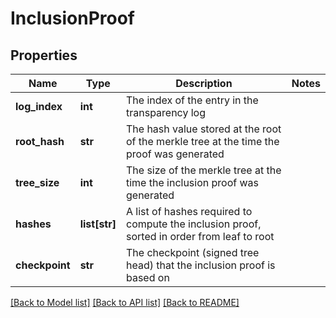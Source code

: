 # InclusionProof

## Properties
Name | Type | Description | Notes
------------ | ------------- | ------------- | -------------
**log_index** | **int** | The index of the entry in the transparency log | 
**root_hash** | **str** | The hash value stored at the root of the merkle tree at the time the proof was generated | 
**tree_size** | **int** | The size of the merkle tree at the time the inclusion proof was generated | 
**hashes** | **list[str]** | A list of hashes required to compute the inclusion proof, sorted in order from leaf to root | 
**checkpoint** | **str** | The checkpoint (signed tree head) that the inclusion proof is based on | 

[[Back to Model list]](../README.md#documentation-for-models) [[Back to API list]](../README.md#documentation-for-api-endpoints) [[Back to README]](../README.md)

